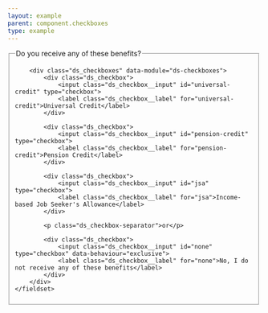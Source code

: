 ```yaml
---
layout: example
parent: component.checkboxes
type: example
---
```

<div class="ds_question">
    <fieldset>
        <legend>Do you receive any of these benefits?</legend>

        <div class="ds_checkboxes" data-module="ds-checkboxes">
            <div class="ds_checkbox">
                <input class="ds_checkbox__input" id="universal-credit" type="checkbox">
                <label class="ds_checkbox__label" for="universal-credit">Universal Credit</label>
            </div>

            <div class="ds_checkbox">
                <input class="ds_checkbox__input" id="pension-credit" type="checkbox">
                <label class="ds_checkbox__label" for="pension-credit">Pension Credit</label>
            </div>

            <div class="ds_checkbox">
                <input class="ds_checkbox__input" id="jsa" type="checkbox">
                <label class="ds_checkbox__label" for="jsa">Income-based Job Seeker's Allowance</label>
            </div>

            <p class="ds_checkbox-separator">or</p>

            <div class="ds_checkbox">
                <input class="ds_checkbox__input" id="none" type="checkbox" data-behaviour="exclusive">
                <label class="ds_checkbox__label" for="none">No, I do not receive any of these benefits</label>
            </div>
        </div>
    </fieldset>
</div>
